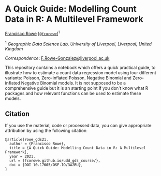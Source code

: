 # A Quick Guide: Modelling Count Data in R: A Multilevel Framework


[Francisco Rowe](http://www.franciscorowe.com) [[`@fcorowe`](http://twitter.com/fcorowe)]<sup>1</sup>

<sup>1</sup> *Geographic Data Science Lab, University of Liverpool, Liverpool, United Kingdom*

*Correspondence*:
F.Rowe-Gonzalez@liverpool.ac.uk

This repository contains a notebook which offers a quick practical guide, to illustrate how to estimate a count data regression model using four different variants: Poisson, Zero-inflated Poisson, Negative Binomial and Zero-inflated Negative Binomial models. It is not supposed to be a comprehensive guide but it is an starting point if you don't know what R packages and how relevant functions can be used to estimate these models.

## Citation

If you use the material, code or processed data, you can give appropriate attribution by using the following citation:

```
@article{rowe_gds21,
  author = {Francisco Rowe},
  title = {A Quick Guide: Modelling Count Data in R: A Multilevel Framework},
  year = 2021,
  url = {fcorowe.github.io/udd_gds_course/},
  doi = {DOI 10.17605/OSF.IO/3A2RU},
}
```
